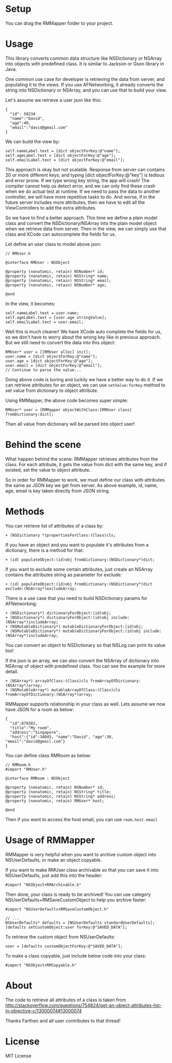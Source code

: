 Setup
========
You can drag the RMMapper folder to your project.

Usage
=====

This library converts common data structure like NSDictionary or NSArray into objects with predefined class. It is similar to Jackson or Gson library in Java.

One common use case for developer is retrieving the data from server, and populating it to the views. If you use AFNetworking, it already converts the string into NSDictionary or NSArray, and you can use that to build your view.

Let's assume we retrieve a user json like this:

```
{
  "id": 50234
  "name":"David",
  "age":40,
  "email":"david@gmail.com"
}
```

We can build the view by:

```
self.nameLabel.text = [dict objectForKey:@"name"];
self.ageLabel.text = [dict objectForKey:@"age"];
self.emailLabel.text = [dict objectForKey:@"email"];
```

This approach is okay but not scalable. Response from server can contains 20 or more different keys, and typing [dict objectForKey:@"key"] is tedious and error prone. If we type wrong key string, the app will crash! The compiler cannot help us detect error, and we can only find these crash when we do actual test at runtime. If we need to pass the data to another controller, we will have more repetitive tasks to do. And worse, if in the future server includes more attributes, then we have to edit all the ViewControllers to add the extra attributes.

So we have to find a better approach. This time we define a plain model class and convert the NSDictionary/NSArray into the plain model object when we retrieve data from server. Then in the view, we can simply use that class and XCode can autocomplete the fields for us.

Let define an user class to model above json:

```
// RMUser.h

@interface RMUser : NSObject

@property (nonatomic, retain) NSNumber* id;
@property (nonatomic, retain) NSString* name;
@property (nonatomic, retain) NSString* email;
@property (nonatomic, retain) NSNumber* age;

@end
```

In the view, it becomes:

```
self.nameLabel.text = user.name;
self.ageLabel.text = [user.age stringValue];
self.emailLabel.text = user.email;
```

Well this is much cleaner! We have XCode auto complete the fields for us, so we don't have to worry about the wrong key like in previous approach. But we still need to convert the data into this object:

```
RMUser* user = [[RMUser alloc] init];
user.name = [dict objectForKey:@"name"];
user.age = [dict objectForKey:@"age"];
user.email = [dict objectForKey:@"email"];
// Continue to parse the value...
```

Doing above code is boring and luckily we have a better way to do it. If we can retrieve attributes for an object, we can use ```setValue:forKey``` method to set value from dictionary to object attribute.

Using RMMapper, the above code becomes super simple:

```
RMUser* user = [RMMapper objectWithClass:[RMUser class] fromDictionary:dict];
```

Then all value from dictionary will be parsed into object user!


Behind the scene
================

What happen behind the scene: RMMapper retrieves attributes from the class. For each attribute, it gets the value from dict with the same key, and if existed, set the value to object attribute.

So in order for RMMapper to work, we must define our class with attributes the same as JSON key we get from server. As above example, id, name, age, email is key taken directly from JSON string.

Methods
=======

You can retrieve list of attributes of a class by:

```
+ (NSDictionary *)propertiesForClass:(Class)cls;
```

If you have an object and you want to populate it's attributes from a dictionary, there is a method for that:

```
+ (id) populateObject:(id)obj fromDictionary:(NSDictionary*)dict;
```

If you want to exclude some certain attributes, just create an NSArray contains the attributes string as parameter for exclude:

```
+ (id) populateObject:(id)obj fromDictionary:(NSDictionary*)dict exclude:(NSArray*)excludeArray;
```

There is a use case that you need to build NSDictionary params for AFNetworking:

```
+ (NSDictionary*) dictionaryForObject:(id)obj;
+ (NSDictionary*) dictionaryForObject:(id)obj include:(NSArray*)includeArray;
+ (NSMutableDictionary*) mutableDictionaryForObject:(id)obj;
+ (NSMutableDictionary*) mutableDictionaryForObject:(id)obj include:(NSArray*)includeArray;
```

You can convert an object to NSDictionary so that NSLog can print its value too!

If the json is an array, we can also convert the NSArray of dictionary into NSArray of object with predefined class. You can see the example for more detail.

```
+ (NSArray*) arrayOfClass:(Class)cls fromArrayOfDictionary:(NSArray*)array;
+ (NSMutableArray*) mutableArrayOfClass:(Class)cls fromArrayOfDictionary:(NSArray*)array;
```

RMMapper supports relationship in your class as well. Lets assume we now have JSON for a room as below:

```
{
  "id":879302,
  "title":"My room",
  "address":"Singapore",
  "host":{"id":34045, "name":"David", "age":30, "email":"david@gmail.com"}
}
```

You can define class RMRoom as below:

```
// RMRoom.h
#import "RMUser.h"

@interface RMRoom : NSObject

@property (nonatomic, retain) NSNumber* id;
@property (nonatomic, retain) NSString* title;
@property (nonatomic, retain) NSString* address;
@property (nonatomic, retain) RMUser* host;

@end
```

Then if you want to access the host email, you can use ```room.host.email```


Usage of RMMapper
=================

RMMapper is very helpful when you want to archive custom object into NSUserDefaults, or make an object copyable. 

If you want to make RMUser class archivable so that you can save it into NSUserDefaults, just add this into the header: 

```#import "NSObject+RMArchivable.h"``` 

Then done, your class is ready to be archived! You can use category NSUserDefaults+RMSaveCustomObject to help you archive faster:

```
#import "NSUserDefaults+RMSaveCustomObject.h"

// ...
NSUserDefaults* defaults = [NSUserDefaults standardUserDefaults];
[defaults setCustomObject:user forKey:@"SAVED_DATA"];

```

To retrieve the custom object from NSUserDefaults:

```
user = [defaults customObjectForKey:@"SAVED_DATA"];
```

To make a class copyable, just include below code into your class:

```
#import "NSObject+RMCopyable.h"
```

About
=====

The code to retrieve all attributes of a class is taken from http://stackoverflow.com/questions/754824/get-an-object-attributes-list-in-objective-c/13000074#13000074

Thanks Farthen and all user contributes to that thread!


License
=======

MIT License